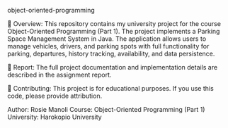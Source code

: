 object-oriented-programming 

📌 Overview:
This repository contains my university project for the course Object-Oriented Programming (Part 1). The project implements a Parking Space Management System in Java. The application allows users to manage vehicles, drivers, and parking spots with full functionality for parking, departures, history tracking, availability, and data persistence.

📜 Report:
The full project documentation and implementation details are described in the assignment report.

🤝 Contributing:
This project is for educational purposes. If you use this code, please provide attribution.

Author: Rosie Manoli
Course: Object-Oriented Programming (Part 1)
University: Harokopio University
